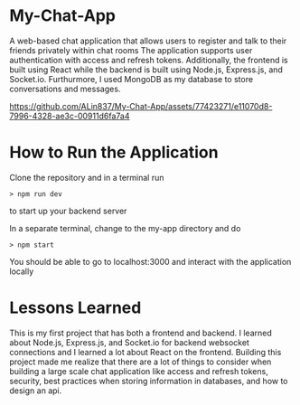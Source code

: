 # My-Chat-App
A web-based chat application that allows users to register and talk to their friends privately within chat rooms
The application supports user authentication with access and refresh tokens. Additionally, the frontend is built 
using React while the backend is built using Node.js, Express.js, and Socket.io. Furthurmore, I used MongoDB as 
my database to store conversations and messages.




https://github.com/ALin837/My-Chat-App/assets/77423271/e11070d8-7996-4328-ae3c-00911d6fa7a4





# How to Run the Application
Clone the repository and in a terminal run
```
> npm run dev
```
to start up your backend server 


In a separate terminal, change to the my-app directory and do 
```
> npm start
```
You should be able to go to localhost:3000 and interact with the application locally

# Lessons Learned
This is my first project that has both a frontend and backend. I learned about Node.js, Express.js, and Socket.io for 
backend websocket connections and I learned a lot about React on the frontend. Building this project made me realize 
that there are a lot of things to consider when building a large scale chat application like access and refresh tokens,
security, best practices when storing information in databases, and how to design an api.


